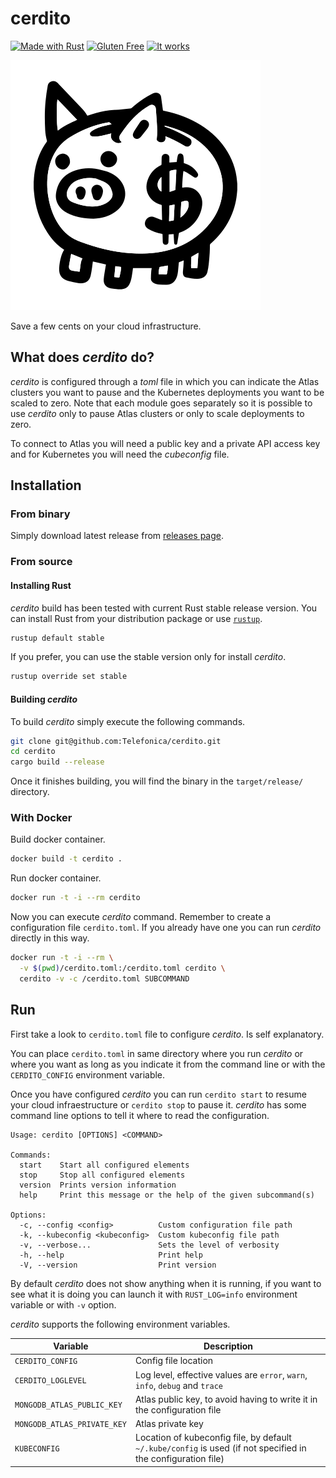 # cerdito

[![Made with Rust](https://forthebadge.com/images/badges/made-with-rust.svg)](https://www.rust-lang.org)
[![Gluten Free](https://forthebadge.com/images/badges/gluten-free.svg)](https://en.wikipedia.org/wiki/Gluten-free_diet)
[![It works](https://forthebadge.com/images/badges/it-works-why.svg)](https://youtu.be/dQw4w9WgXcQ)

![Piggy Bank](cerdito.svg)

Save a few cents on your cloud infrastructure.

## What does _cerdito_ do?

_cerdito_ is configured through a _toml_ file in which you can indicate the
Atlas clusters you want to pause and the Kubernetes deployments you want to
be scaled to zero. Note that each module goes separately so it is possible
to use _cerdito_ only to pause Atlas clusters or only to scale deployments
to zero.

To connect to Atlas you will need a public key and a private API access key
and for Kubernetes you will need the _cubeconfig_ file.

## Installation

### From binary

Simply download latest release from [releases page][releases].

[releases]: https://github.com/Telefonica/cerdito/releases

### From source

#### Installing Rust

_cerdito_ build has been tested with current Rust stable release version.
You can install Rust from your distribution package or use
[`rustup`][rustup].
```sh
rustup default stable
```

If you prefer, you can use the stable version only for install _cerdito_.
```sh
rustup override set stable
```

[rustup]: https://rustup.rs/

#### Building _cerdito_

To build _cerdito_ simply execute the following commands.
```sh
git clone git@github.com:Telefonica/cerdito.git
cd cerdito
cargo build --release
```

Once it finishes building, you will find the binary in the `target/release/`
directory.

### With Docker

Build docker container.
```sh
docker build -t cerdito .
```

Run docker container.
```sh
docker run -t -i --rm cerdito
```

Now you can execute _cerdito_ command. Remember to create a configuration
file `cerdito.toml`. If you already have one you can run _cerdito_ directly
in this way.
```sh
docker run -t -i --rm \
  -v $(pwd)/cerdito.toml:/cerdito.toml cerdito \
  cerdito -v -c /cerdito.toml SUBCOMMAND
```

## Run

First take a look to `cerdito.toml` file to configure _cerdito_. Is self
explanatory.

You can place `cerdito.toml` in same directory where you run _cerdito_ or
where you want as long as you indicate it from the command line or with the
`CERDITO_CONFIG` environment variable.

Once you have configured _cerdito_ you can run `cerdito start` to resume your
cloud infraestructure or `cerdito stop` to pause it. _cerdito_ has some
command line options to tell it where to read the configuration.

```
Usage: cerdito [OPTIONS] <COMMAND>

Commands:
  start    Start all configured elements
  stop     Stop all configured elements
  version  Prints version information
  help     Print this message or the help of the given subcommand(s)

Options:
  -c, --config <config>          Custom configuration file path
  -k, --kubeconfig <kubeconfig>  Custom kubeconfig file path
  -v, --verbose...               Sets the level of verbosity
  -h, --help                     Print help
  -V, --version                  Print version
```

By default _cerdito_ does not show anything when it is running, if you want
to see what it is doing you can launch it with `RUST_LOG=info` environment
variable or with `-v` option.

_cerdito_ supports the following environment variables.

| Variable | Description |
| --- | --- |
| `CERDITO_CONFIG` | Config file location |
| `CERDITO_LOGLEVEL` | Log level, effective values are `error`, `warn`, `info`, `debug` and `trace` |
| `MONGODB_ATLAS_PUBLIC_KEY` | Atlas public key, to avoid having to write it in the configuration file |
| `MONGODB_ATLAS_PRIVATE_KEY` | Atlas private key |
| `KUBECONFIG` | Location of kubeconfig file, by default `~/.kube/config` is used (if not specified in the configuration file) |
